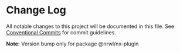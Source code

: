 # Change Log

All notable changes to this project will be documented in this file.
See [Conventional Commits](https://conventionalcommits.org) for commit guidelines.



**Note:** Version bump only for package @nrwl/nx-plugin
